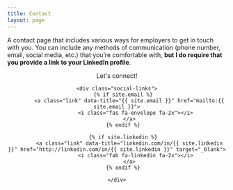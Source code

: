 ```yaml
---
title: Contact
layout: page
---
```


<link rel="stylesheet" href="https://use.fontawesome.com/releases/v5.2.0/css/all.css" integrity="sha384-hWVjflwFxL6sNzntih27bfxkr27PmbbK/iSvJ+a4+0owXq79v+lsFkW54bOGbiDQ" crossorigin="anonymous">


A contact page that includes various ways for employers to get in touch with you. You can include any methods of communication (phone number, email, social media, etc.) that you’re comfortable with, <b>but I do require that you provide a link to your LinkedIn profile</b>.

<center>
	<p>Let's connect!</p>

	<div class="social-links">
	    {% if site.email %}
	        <a class="link" data-title="{{ site.email }}" href="mailto:{{ site.email }}">
	            <i class="fas fa-envelope fa-2x"></i>
	        </a>
	    {% endif %}

	    {% if site.linkedin %}
	        <a class="link" data-title="linkedin.com/in/{{ site.linkedin }}" href="http://linkedin.com/in/{{ site.linkedin }}" target="_blank">
	            <i class="fab fa-linkedin fa-2x"></i>
	        </a>
	    {% endif %}

	</div>
</center>
